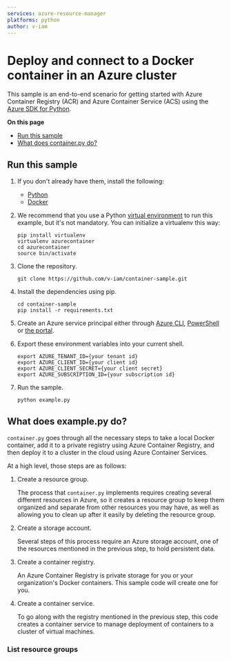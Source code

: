 ```yaml
---
services: azure-resource-manager
platforms: python
author: v-iam
---
```


# Deploy and connect to a Docker container in an Azure cluster

This sample is an end-to-end scenario for getting started
with Azure Container Registry (ACR)
and Azure Container Service (ACS)
using the [Azure SDK for Python](http://azure-sdk-for-python.readthedocs.io/en/latest/).

**On this page**

- [Run this sample](#run)
- [What does container.py do?](#example)

<a id="run"></a>
## Run this sample

1. If you don't already have them, install the following:

    - [Python](https://www.python.org/downloads/)
    - [Docker](https://docs.docker.com/engine/installation/)

1. We recommend that you use a Python [virtual environment](https://docs.python.org/3/tutorial/venv.html)
to run this example, but it's not mandatory.
You can initialize a virtualenv this way:

    ```
    pip install virtualenv
    virtualenv azurecontainer
    cd azurecontainer
    source bin/activate
    ```

1. Clone the repository.

    ```
    git clone https://github.com/v-iam/container-sample.git
    ```

1. Install the dependencies using pip.

    ```
    cd container-sample
    pip install -r requirements.txt
    ```

1. Create an Azure service principal either through
[Azure CLI](https://azure.microsoft.com/documentation/articles/resource-group-authenticate-service-principal-cli/),
[PowerShell](https://azure.microsoft.com/documentation/articles/resource-group-authenticate-service-principal/)
or [the portal](https://azure.microsoft.com/documentation/articles/resource-group-create-service-principal-portal/).

1. Export these environment variables into your current shell. 

    ```
    export AZURE_TENANT_ID={your tenant id}
    export AZURE_CLIENT_ID={your client id}
    export AZURE_CLIENT_SECRET={your client secret}
    export AZURE_SUBSCRIPTION_ID={your subscription id}
    ```

1. Run the sample.

    ```
    python example.py
    ```

<a id="example"></a>
## What does example.py do?

`container.py` goes through all the necessary steps to take a local Docker container,
add it to a private registry using Azure Container Registry,
and then deploy it to a cluster in the cloud using Azure Container Services.

At a high level, those steps are as follows:

1.  Create a resource group.

    The process that `container.py` implements requires creating several different resources
    in Azure, so it creates a resource group to keep them organized and separate from
    other resources you may have, as well as allowing you to clean up after it easily by deleting
    the resource group.

1.  Create a storage account.

    Several steps of this process require an Azure storage account, one of the resources
    mentioned in the previous step, to hold persistent data.

1.  Create a container registry.

    An Azure Container Registry is private storage for you or your organization's Docker containers.
    This sample code will create one for you.

1.  Create a container service.

    To go along with the registry mentioned in the previous step, this code creates a container
    service to manage deployment of containers to a cluster of virtual machines.

<a id="list-groups"></a>
### List resource groups
